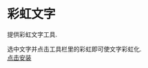 # 彩虹文字
提供彩虹文字工具.  
  
选中文字并点击工具栏里的彩虹即可使文字彩虹化.  
[点击安装](https://github.com/KawaiiZapic/Modules-Repo/raw/master/RainbowText/Rainbow.user.js)

